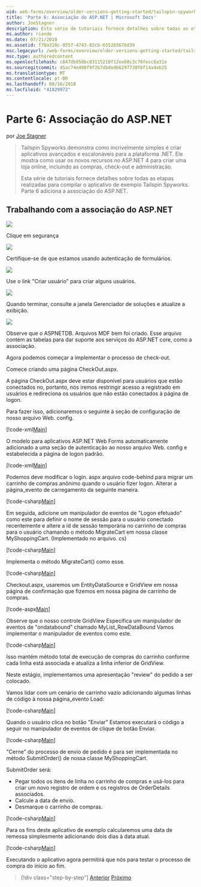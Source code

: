 ```yaml
---
uid: web-forms/overview/older-versions-getting-started/tailspin-spyworks/tailspin-spyworks-part-6
title: 'Parte 6: Associação do ASP.NET | Microsoft Docs'
author: JoeStagner
description: Esta série de tutoriais fornece detalhes sobre todas as etapas realizadas para compilar o aplicativo de exemplo Tailspin Spyworks. Parte 6 adiciona a associação do ASP.NET.
ms.author: riande
ms.date: 07/21/2010
ms.assetid: f70a310c-9557-4743-82cb-655265676d39
msc.legacyurl: /web-forms/overview/older-versions-getting-started/tailspin-spyworks/tailspin-spyworks-part-6
msc.type: authoredcontent
ms.openlocfilehash: c847db058bc03115210f12eeb0c3c76fecc8a31e
ms.sourcegitcommit: 45ac74e400f9f2b7dbded66297730f6f14a4eb25
ms.translationtype: MT
ms.contentlocale: pt-BR
ms.lasthandoff: 08/16/2018
ms.locfileid: "41829972"
---
```

<a name="part-6-aspnet-membership"></a>Parte 6: Associação do ASP.NET
====================
por [Joe Stagner](https://github.com/JoeStagner)

> Tailspin Spyworks demonstra como incrivelmente simples é criar aplicativos avançados e escalonáveis para a plataforma .NET. Ele mostra como usar os novos recursos no ASP.NET 4 para criar uma loja online, incluindo as compras, check-out e administração.
> 
> Esta série de tutoriais fornece detalhes sobre todas as etapas realizadas para compilar o aplicativo de exemplo Tailspin Spyworks. Parte 6 adiciona a associação do ASP.NET.


## <a id="_Toc260221672"></a>  Trabalhando com a associação do ASP.NET

![](tailspin-spyworks-part-6/_static/image1.png)

Clique em segurança

![](tailspin-spyworks-part-6/_static/image1.jpg)

Certifique-se de que estamos usando autenticação de formulários.

![](tailspin-spyworks-part-6/_static/image2.jpg)

Use o link "Criar usuário" para criar alguns usuários.

![](tailspin-spyworks-part-6/_static/image3.jpg)

Quando terminar, consulte a janela Gerenciador de soluções e atualize a exibição.

![](tailspin-spyworks-part-6/_static/image2.png)

Observe que o ASPNETDB. Arquivos MDF bem foi criado. Esse arquivo contém as tabelas para dar suporte aos serviços do ASP.NET core, como a associação.

Agora podemos começar a implementar o processo de check-out.

Comece criando uma página CheckOut.aspx.

A página CheckOut.aspx deve estar disponível para usuários que estão conectados no, portanto, nós iremos restringir acesso a registrado em usuários e redireciona os usuários que não estão conectados à página de logon.

Para fazer isso, adicionaremos o seguinte à seção de configuração de nosso arquivo Web. config.

[!code-xml[Main](tailspin-spyworks-part-6/samples/sample1.xml)]

O modelo para aplicativos ASP.NET Web Forms automaticamente adicionado a uma seção de autenticação ao nosso arquivo Web. config e estabelecida a página de logon padrão.

[!code-xml[Main](tailspin-spyworks-part-6/samples/sample2.xml)]

Podemos deve modificar o login. aspx arquivo code-behind para migrar um carrinho de compras anônimo quando o usuário fizer logon. Alterar a página\_evento de carregamento da seguinte maneira.

[!code-csharp[Main](tailspin-spyworks-part-6/samples/sample3.cs)]

Em seguida, adicione um manipulador de eventos de "Logon efetuado" como este para definir o nome de sessão para o usuário conectado recentemente e altere a id de sessão temporária no carrinho de compras para o usuário chamando o método MigrateCart em nossa classe MyShoppingCart. (Implementado no arquivo. cs)

[!code-csharp[Main](tailspin-spyworks-part-6/samples/sample4.cs)]

Implementa o método MigrateCart() como esse.

[!code-csharp[Main](tailspin-spyworks-part-6/samples/sample5.cs)]

Checkout.aspx, usaremos um EntityDataSource e GridView em nossa página de confirmação que fizemos em nossa página de carrinho de compras.

[!code-aspx[Main](tailspin-spyworks-part-6/samples/sample6.aspx)]

Observe que o nosso controle GridView Especifica um manipulador de eventos de "ondatabound" chamado MyList\_RowDataBound Vamos implementar o manipulador de eventos como este.

[!code-csharp[Main](tailspin-spyworks-part-6/samples/sample7.cs)]

Isso mantém método total de execução de compras do carrinho conforme cada linha está associada e atualiza a linha inferior de GridView.

Neste estágio, implementamos uma apresentação "review" do pedido a ser colocado.

Vamos lidar com um cenário de carrinho vazio adicionando algumas linhas de código à nossa página\_evento Load:

[!code-csharp[Main](tailspin-spyworks-part-6/samples/sample8.cs)]

Quando o usuário clica no botão "Enviar" Estamos executará o código a seguir no manipulador de eventos de clique de botão Enviar.

[!code-csharp[Main](tailspin-spyworks-part-6/samples/sample9.cs)]

"Cerne" do processo de envio de pedido é para ser implementada no método SubmitOrder() de nossa classe MyShoppingCart.

SubmitOrder será:

- Pegar todos os itens de linha no carrinho de compras e usá-los para criar um novo registro de ordem e os registros de OrderDetails associados.
- Calcule a data de envio.
- Desmarque o carrinho de compras.


[!code-csharp[Main](tailspin-spyworks-part-6/samples/sample10.cs)]

Para os fins deste aplicativo de exemplo calcularemos uma data de remessa simplesmente adicionando dois dias à data atual.

[!code-csharp[Main](tailspin-spyworks-part-6/samples/sample11.cs)]

Executando o aplicativo agora permitirá que nós para testar o processo de compra do início ao fim.

> [!div class="step-by-step"]
> [Anterior](tailspin-spyworks-part-5.md)
> [Próximo](tailspin-spyworks-part-7.md)
